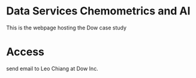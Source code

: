 # Data Services Chemometrics and AI

This is the webpage hosting the Dow case study

# Access
send email to Leo Chiang at Dow Inc.

